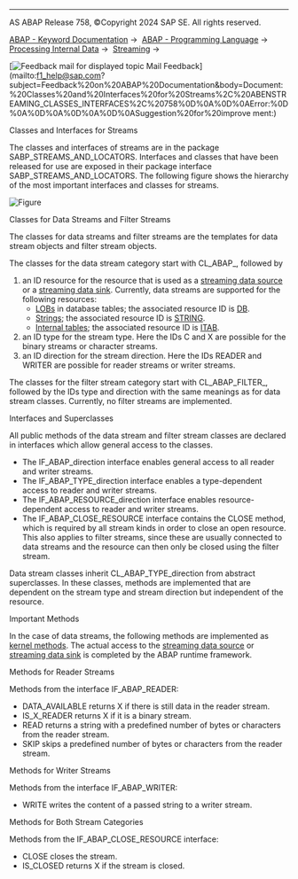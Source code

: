   

* * *

AS ABAP Release 758, ©Copyright 2024 SAP SE. All rights reserved.

[ABAP - Keyword Documentation](https://help.sap.com/doc/abapdocu_latest_index_htm/latest/en-US/abenabap.htm) →  [ABAP - Programming Language](https://help.sap.com/doc/abapdocu_latest_index_htm/latest/en-US/abenabap_reference.htm) →  [Processing Internal Data](https://help.sap.com/doc/abapdocu_latest_index_htm/latest/en-US/abenabap_data_working.htm) →  [Streaming](https://help.sap.com/doc/abapdocu_latest_index_htm/latest/en-US/abenstreaming.htm) → 

 [![](Mail.gif?object=Mail.gif "Feedback mail for displayed topic") Mail Feedback](mailto:f1_help@sap.com?subject=Feedback%20on%20ABAP%20Documentation&body=Document:%20Classes%20and%20Interfaces%20for%20Streams%2C%20ABENSTREAMING_CLASSES_INTERFACES%2C%20758%0D%0A%0D%0AError:%0D%0A%0D%0A%0D%0A%0D%0ASuggestion%20for%20improve
ment:)

Classes and Interfaces for Streams

The classes and interfaces of streams are in the package SABP\_STREAMS\_AND\_LOCATORS. Interfaces and classes that have been released for use are exposed in their package interface SABP\_STREAMS\_AND\_LOCATORS. The following figure shows the hierarchy of the most important interfaces and classes for streams.

![Figure](abdoc_streaming.gif)

Classes for Data Streams and Filter Streams   

The classes for data streams and filter streams are the templates for data stream objects and filter stream objects.

The classes for the data stream category start with CL\_ABAP\_, followed by

1.  an ID resource for the resource that is used as a [streaming data source](https://help.sap.com/doc/abapdocu_latest_index_htm/latest/en-US/abenstreaming_data_source_glosry.htm "Glossary Entry") or a [streaming data sink](https://help.sap.com/doc/abapdocu_latest_index_htm/latest/en-US/abenstreaming_data_sink_glosry.htm "Glossary Entry"). Currently, data streams are supported for the following resources:
    -   [LOBs](https://help.sap.com/doc/abapdocu_latest_index_htm/latest/en-US/abenlob_glosry.htm "Glossary Entry") in database tables; the associated resource ID is [DB](https://help.sap.com/doc/abapdocu_latest_index_htm/latest/en-US/abenabap_sql_streaming.htm).
    -   [Strings](https://help.sap.com/doc/abapdocu_latest_index_htm/latest/en-US/abenstring_glosry.htm "Glossary Entry"); the associated resource ID is [STRING](https://help.sap.com/doc/abapdocu_latest_index_htm/latest/en-US/abenstring_streams.htm).
    -   [Internal tables](https://help.sap.com/doc/abapdocu_latest_index_htm/latest/en-US/abeninternal_table_glosry.htm "Glossary Entry"); the associated resource ID is [ITAB](https://help.sap.com/doc/abapdocu_latest_index_htm/latest/en-US/abenitab_streams.htm).
2.  an ID type for the stream type. Here the IDs C and X are possible for the binary streams or character streams.
3.  an ID direction for the stream direction. Here the IDs READER and WRITER are possible for reader streams or writer streams.

The classes for the filter stream category start with CL\_ABAP\_FILTER\_, followed by the IDs type and direction with the same meanings as for data stream classes. Currently, no filter streams are implemented.

Interfaces and Superclasses   

All public methods of the data stream and filter stream classes are declared in interfaces which allow general access to the classes.

-   The IF\_ABAP\_direction interface enables general access to all reader and writer streams.
-   The IF\_ABAP\_TYPE\_direction interface enables a type-dependent access to reader and writer streams.
-   The IF\_ABAP\_RESOURCE\_direction interface enables resource-dependent access to reader and writer streams.
-   The IF\_ABAP\_CLOSE\_RESOURCE interface contains the CLOSE method, which is required by all stream kinds in order to close an open resource. This also applies to filter streams, since these are usually connected to data streams and the resource can then only be closed using the filter stream.

Data stream classes inherit CL\_ABAP\_TYPE\_direction from abstract superclasses. In these classes, methods are implemented that are dependent on the stream type and stream direction but independent of the resource.

Important Methods   

In the case of data streams, the following methods are implemented as [kernel methods](https://help.sap.com/doc/abapdocu_latest_index_htm/latest/en-US/abenkernel_method_glosry.htm "Glossary Entry"). The actual access to the [streaming data source](https://help.sap.com/doc/abapdocu_latest_index_htm/latest/en-US/abenstreaming_data_source_glosry.htm "Glossary Entry") or [streaming data sink](https://help.sap.com/doc/abapdocu_latest_index_htm/latest/en-US/abenstreaming_data_sink_glosry.htm "Glossary Entry") is completed by the ABAP runtime framework.

Methods for Reader Streams

Methods from the interface IF\_ABAP\_READER:

-   DATA\_AVAILABLE returns X if there is still data in the reader stream.
-   IS\_X\_READER returns X if it is a binary stream.
-   READ returns a string with a predefined number of bytes or characters from the reader stream.
-   SKIP skips a predefined number of bytes or characters from the reader stream.

Methods for Writer Streams

Methods from the interface IF\_ABAP\_WRITER:

-   WRITE writes the content of a passed string to a writer stream.

Methods for Both Stream Categories

Methods from the IF\_ABAP\_CLOSE\_RESOURCE interface:

-   CLOSE closes the stream.
-   IS\_CLOSED returns X if the stream is closed.